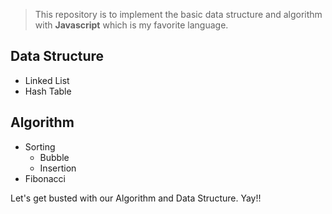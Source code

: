 > This repository is to implement the basic data structure and algorithm with **Javascript** which is my favorite language.

## Data Structure
- Linked List
- Hash Table

## Algorithm
- Sorting
  - Bubble
  - Insertion
- Fibonacci

Let's get busted with our Algorithm and Data Structure. Yay!!
